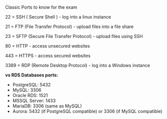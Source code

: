 
Classic Ports to know for the exam

22 = SSH ( Secure Shell ) - log into a linux instance

21 = FTP (File Transfer Protocol) - upload files into a file share

23 = SFTP (Secure File Transfer Protocol) - upload files using SSH

80 = HTTP - access unsecured websites

443 = HTTPS - access secured websites

3389 = RDP (Remote Desktop Protocol) - log into a Windows instance


**vs RDS Databases ports:**

- PostgreSQL: 5432
- MySQL: 3306
- Oracle RDS: 1521
- MSSQL Server: 1433
- MariaDB: 3306 (same as MySQL)
- Aurora: 5432 (if PostgreSQL compatible) or 3306 (if MySQL compatible)